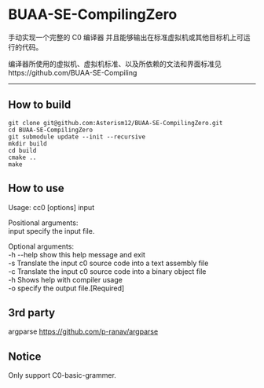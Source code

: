 # BUAA-SE-CompilingZero
手动实现一个完整的 C0 编译器  并且能够输出在标准虚拟机或其他目标机上可运行的代码。

编译器所使用的虚拟机、虚拟机标准、以及所依赖的文法和界面标准见https://github.com/BUAA-SE-Compiling

---

## How to build
```
git clone git@github.com:Asterism12/BUAA-SE-CompilingZero.git
cd BUAA-SE-CompilingZero
git submodule update --init --recursive
mkdir build
cd build
cmake ..
make
```

## How to use
Usage: cc0 [options] input

Positional arguments:  
input specify the input file.

Optional arguments:  
-h --help show this help message and exit  
-s Translate the input c0 source code into a text assembly file  
-c Translate the input c0 source code into a binary object file  
-h Shows help with compiler usage  
-o specify the output file.[Required]  

## 3rd party
argparse https://github.com/p-ranav/argparse

## Notice
Only support C0-basic-grammer.

